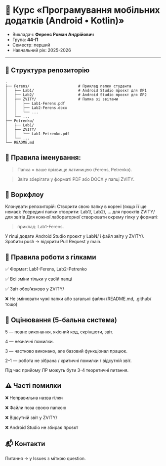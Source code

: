 # 📱 Курс «Програмування мобільних додатків (Android • Kotlin)»  

- Викладач: **Ференс Роман Андрійович**
- Група: **44-П**
- Семестр: перший
- Навчальний рік: 2025-2026  
---

## 📂 Структура репозиторію

```plaintext
.
├── Ferens/                      # Приклад папки студента
│   ├── Lab1/                    # Android Studio проєкт для ЛР1
│   ├── Lab2/                    # Android Studio проєкт для ЛР2
│   ├── ZVITY/                   # Папка зі звітами
│   │   ├── Lab1-Ferens.pdf
│   │   ├── Lab2-Ferens.docx
│   │   └── ...
│   └── ...
├── Petrenko/
│   ├── Lab1/
│   ├── ZVITY/
│   │   └── Lab1-Petrenko.pdf
│   └── ...
└── README.md

```
## 🧭 Правила іменування:

> Папка = ваше прізвище латиницею (Ferens, Petrenko).

> Звіти зберігати у форматі PDF або DOCX у папці ZVITY.

## 🚀 Воркфлоу
Клонувати репозиторій:
Створити свою папку в корені (якщо її ще немає):
Усередині папки створити:
Lab1/, Lab2/, ... для проєктів
ZVITY/ для звітів
Для кожної лабораторної створювати окрему гілку у форматі:

> приклад: Lab1-Ferens.

У гілці додати Android Studio проєкт у LabN/ і файл звіту у ZVITY/.
Зробити push → відкрити Pull Request у main.

## 🌿 Правила роботи з гілками
✅ Формат: Lab1-Ferens, Lab2-Petrenko

✅ Всі зміни тільки у своїй папці

✅ Звіт обов’язково у ZVITY/

❌ Не змінювати чужі папки або загальні файли (README.md, .github/ тощо)

## 📝 Оцінювання (5-бальна система)
5 — повне виконання, якісний код, скріншоти, звіт.

4 — незначні помилки.

3 — частково виконано, але базовий функціонал працює.

2–1 — робота не зібрана / критичні помилки / відсутній звіт.

Під час прийому ЛР можуть бути 3-4 теоретичні питання.

## ⚠️ Часті помилки
❌ Неправильна назва гілки

❌ Файли поза своєю папкою

❌ Відсутній звіт у ZVITY/

❌ Android Studio не збирає проєкт

## 📬 Контакти
Питання → у Issues з міткою question.

